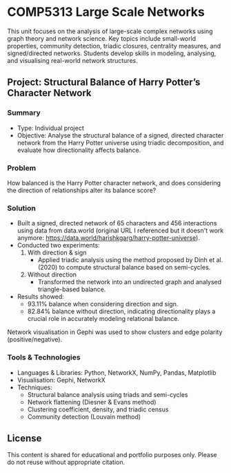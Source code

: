 # COMP5313 Large Scale Networks
This unit focuses on the analysis of large-scale complex networks using graph theory and network science. 
Key topics include small-world properties, community detection, triadic closures, centrality measures, and signed/directed networks. Students develop skills in modeling, analysing, and visualising real-world network structures.

## Project: Structural Balance of Harry Potter’s Character Network
### Summary
* Type: Individual project
* Objective: Analyse the structural balance of a signed, directed character network from the Harry Potter universe using triadic decomposition, and evaluate how directionality affects balance.

### Problem
How balanced is the Harry Potter character network, and does considering the direction of relationships alter its balance score?

### Solution
* Built a signed, directed network of 65 characters and 456 interactions using data from data.world (original URL I referenced but it doesn't work anymore: https://data.world/harishkgarg/harry-potter-universe).
* Conducted two experiments:
    1. With direction & sign
        * Applied triadic analysis using the method proposed by Dinh et al. (2020) to compute structural balance based on semi-cycles.
    1. Without direction
        * Transformed the network into an undirected graph and analysed triangle-based balance.
* Results showed:
    * 93.11% balance when considering direction and sign.
    * 82.84% balance without direction, indicating directionality plays a crucial role in accurately modeling relational balance.

Network visualisation in Gephi was used to show clusters and edge polarity (positive/negative).

### Tools & Technologies
* Languages & Libraries: Python, NetworkX, NumPy, Pandas, Matplotlib
* Visualisation: Gephi, NetworkX
* Techniques:
    * Structural balance analysis using triads and semi-cycles
    * Network flattening (Diesner & Evans method)
    * Clustering coefficient, density, and triadic census
    * Community detection (Louvain method)

## License
This content is shared for educational and portfolio purposes only. Please do not reuse without appropriate citation.
